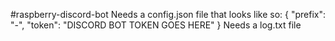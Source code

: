 # r a s p b e r r y - d i s c o r d - b o t  
 
Needs a config.json file that looks like so:
{
  "prefix": "-",
  "token": "DISCORD BOT TOKEN GOES HERE"
}
Needs a log.txt file
